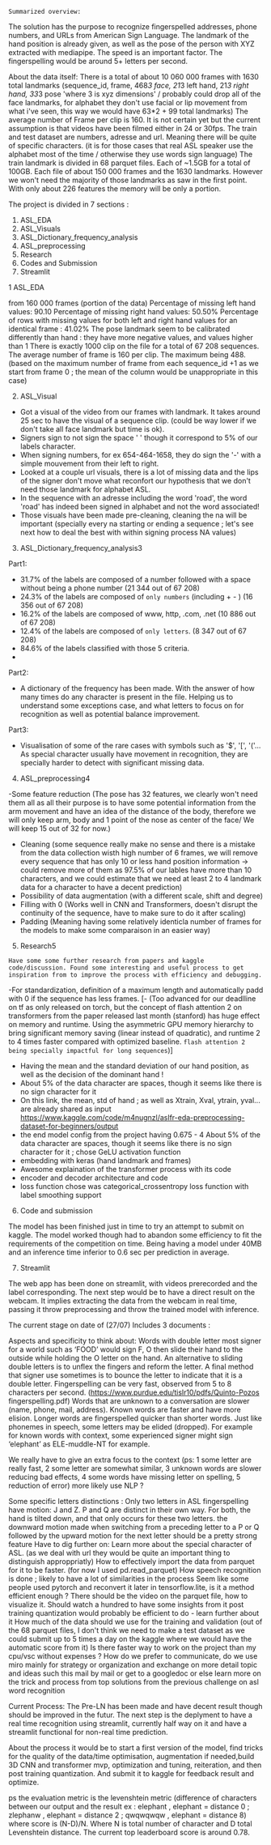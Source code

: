     Summarized overview: 
    
The solution has the purpose to recognize fingerspelled addresses, phone numbers, and URLs from American Sign Language. The landmark of the hand position is already given, as well as the pose of the person with XYZ extracted with mediapipe. The speed is an important factor. The fingerspelling would be around 5+ letters per second.

About the data itself: 
There is a total of about 10 060 000 frames with 1630 total landmarks (sequence_id, frame, 468*3 face, 21*3 left hand, 21*3 right hand, 33*3 pose 'where 3 is xyz dimensions' / probably could drop all of the face landmarks, for alphabet they don't use facial or lip movement from what i've seen, this way we would have 63*2 + 99 total landmarks)
The average number of Frame per clip is 160. It is not certain yet but the current assumption is that videos have been filmed either in 24 or 30fps.
The train and test dataset are numbers, adresse and url. Meaning there will be quite of specific characters. (it is for those cases that real ASL speaker use the alphabet most of the time / otherwise they use words sign language)
The train landmark is divided in 68 parquet files. Each of ~1.5GB for a total of 100GB. Each file of about 150 000 frames and the 1630 landmarks. However we won't need the majority of those landmarks as saw in the first point. With only about 226 features the memory will be only a portion.

The project is divided in 7 sections : 
1. ASL_EDA
2. ASL_Visuals
3. ASL_Dictionary_frequency_analysis
4. ASL_preprocessing
5. Research
6. Codes and Submission
7. Streamlit

1 ASL_EDA

from 160 000 frames (portion of the data)
Percentage of missing left hand values: 90.10
Percentage of missing right hand values: 50.50%
Percentage of rows with missing values for both left and right hand values for an identical frame : 41.02%
The pose landmark seem to be calibrated differently than hand : they have more negative values, and values higher than 1
There is exactly 1000 clip on the file for a total of 67 208 sequences.
The average number of frame is 160 per clip. The maximum being 488. (based on the maximum number of frame from each sequence_id +1 as we start from frame 0 ; the mean of the column would be unappropriate in this case)

2. ASL_Visual

- Got a visual of the video from our frames with landmark. It takes around 25 sec to have the visual of a sequence clip. (could be way lower if we don't take all face landmark but time is ok).
- Signers sign to not sign the space ' ' though it correspond to 5% of our labels character. 
- When signing numbers, for ex 654-464-1658, they do sign the '-' with a simple mouvement from their left to right. 
- Looked at a couple url visuals, there is a lot of missing data and the lips of the signer don't move what reconfort our hypothesis that we don't need those landmark for alphabet ASL. 
- In the sequence with an adresse including the word 'road', the word 'road' has indeed been signed in alphabet and not the word associated!
- Those visuals have been made pre-cleaning, cleaning the na will be important (specially every na starting or ending a sequence ; let's see next how to deal the best with within signing process NA values)

3. ASL_Dictionary_frequency_analysis3

Part1:
- 31.7% of the labels are composed of a number followed with a space without being a phone number (21 344 out of 67 208)
- 24.3% of the labels are composed of ``only numbers`` (including + - )  (16 356 out of 67 208)
- 16.2% of the labels are composed of www, http, .com, .net (10 886 out of 67 208)
- 12.4% of the labels are composed of ``only letters``. (8 347 out of 67 208)
- 84.6% of the labels classified with those 5 criteria.
- 
Part2:
- A dictionary of the frequency has been made. With the answer of how many times do any character is present in the file. Helping us to understand some exceptions case, and what letters to focus on for recognition as well as potential balance improvement.

Part3:
- Visualisation of some of the rare cases with symbols such as '$', '[', '('... As special character usually have movement in recognition, they are specially harder to detect with significant missing data.

4. ASL_preprocessing4
   
-Some feature reduction (The pose has 32 features, we clearly won't need them all as all their purpose is to have some potential information from the arm movement and have an idea of the distance of the body, therefore we will only keep arm, body and 1 point of the nose as center of the face/ We will keep 15 out of 32 for now.)
- Cleaning (some sequence really make no sense and there is a mistake from the data collection wisth high number of 6 frames, we will remove every sequence that has only 10 or less hand position information -> could remove more of them as 97.5% of our lables have more than 10 characters, and we could estimate that we need at least 2 to 4 landmark data for a character to have a decent prediction)
- Possibility of data augmentation (with a different scale, shift and degree)
- Filling with 0 (Works well in CNN and Transformers, doesn't disrupt the continuity of the sequence, have to make sure to do it after scaling)
- Padding (Meaning having some relatively identicla number of frames for the models to make some comparaison in an easier way)
  
5. Research5

`Have some some further research from papers and kaggle code/discussion. Found some interesting and useful process to get inspiration from to improve the process with efficiency and debugging.`

-For standardization, definition of a maximum length and automatically padd with 0 if the sequence has less frames.
[- (Too advanced for our deadlline on tf as only released on torch, but the concept of flash attention 2 on transformers from the paper released last month (stanford) has huge effect on memory and runtime. Using the asymmetric GPU memory hierarchy to bring significant memory saving (linear instead of quadratic), and runtime 2 to 4 times faster compared with optimized baseline. `flash attention 2 being specially impactful for long sequences`)]
- Having the mean and the standard deviation of our hand position, as well as the decision of the dominant hand ! 
- About 5% of the data character are spaces, though it seems like there is no sign character for it
- On this link, the mean, std of hand ; as well as Xtrain, Xval, ytrain, yval... are already shared as input https://www.kaggle.com/code/m4nugnzl/aslfr-eda-preprocessing-dataset-for-beginners/output 
- the end model config from the project having 0.675 - 4 About 5% of the data character are spaces, though it seems like there is no sign character for it ; chose GeLU activation function
- embedding with keras (hand landmark and frames)
- Awesome explaination of the transformer process with its code 
- encoder and decoder architecture and code
- loss function chose was categorical_crossentropy loss function with label smoothing support

6. Code and submission

The model has been finished just in time to try an attempt to submit on kaggle. The model worked though had to abandon some efficiency to fit the requirements of the competition on time. Being having a model under 40MB and an inference time inferior to 0.6 sec per prediction in average. 

7. Streamlit

The web app has been done on streamlit, with videos prerecorded and the label corresponding. The next step would be to have a direct result on the webcam. It implies extracting the data from the webcam in real time, passing it throw preprocessing and throw the trained model with inference. 

The current stage on date of (27/07)
    Includes 3 documents : 

Aspects and specificity to think about: 
Words with double letter
most signer for a world such as ‘FOOD’ would sign F, O then slide their hand to the outside while holding the O letter on the hand.
An alternative to sliding double letters is to unflex the fingers and reform the letter.
A final method that signer use sometimes is to bounce the letter to indicate that it is a double letter.
Fingerspelling can be very fast, observed from 5 to 8 characters per second. (https://www.purdue.edu/tislr10/pdfs/Quinto-Pozos fingerspelling.pdf)
Words that are unknown to a conversation are slower (name, phone, mail, address). Known words are faster and have more elision.
Longer words are fingerspelled quicker than shorter words.
Just like phonemes in speech, some letters may be elided (dropped). For example for known words with context, some experienced signer might sign ‘elephant’ as ELE-muddle-NT for example.

We really have to give an extra focus to the context (ps: 1 some letter are really fast, 2 some letter are somewhat similar, 3 unknown words are slower reducing bad effects, 4 some words have missing letter on spelling, 5 reduction of error) more likely use NLP ?

Some specific letters distinctions :
Only two letters in ASL fingerspelling have motion: J and Z.
P and Q are distinct in their own way. For both, the hand is tilted down, and that only occurs for these two letters. the downward motion made when switching from a preceding letter to a P or Q followed by the upward motion for the next letter should be a pretty strong feature
Have to dig further on: 
Learn more about the special character of ASL. (as we deal with url they would be quite an important thing to distinguish approppriatly)
How to effectively import the data from parquet for it to be faster. (for now I used pd.read_parquet)
How speech recognition is done ; likely to have a lot of similarities in the process 
Seem like some people used pytorch and reconvert it later in tensorflow.lite, is it a method efficient enough ?
There should be the video on the parquet file, how to visualize it. Should watch a hundred to have some insights from it
post training quantization would probably be efficient to do - learn further about it
How much of the data should we use for the training and validation (out of the 68 parquet files, I don't think we need to make a test dataset as we could submit up to 5 times a day on the kaggle where we would have the automatic score from it)
Is there faster way to work on the project than my cpu/vsc without expenses ?
How do we prefer to communicate, do we use miro mainly for strategy or organization and exchange on more detail topic and ideas such this mail by mail or get to a googledoc or else
learn more on the trick and process from top solutions from the previous challenge on asl word recognition


Current Process:
The Pre-LN has been made and have decent result though should be improved in the futur.
The next step is the deplyment to have a real time recognition using streamlit, currently half way on it and have a streamlit functional for non-real time prediction. 

About the process it would be to start a first version of the model, find tricks for the quality of the data/time optimisation, augmentation if needed,build 3D CNN and transformer mvp, optimization and tuning, reiteration, and then post training quantization. And submit it to kaggle for feedback result and optimize.

ps the evaluation metric is the levenshtein metric (difference of characters between our output and the result ex : elephant , elephant = distance 0 ; zlephanw , elephant = distance 2 ; qwqwqwqw , elephant = distance 8) where score is (N-D)/N. Where N is total number of character and D total Levenshtein distance. The current top leaderboard score is around 0.78.
